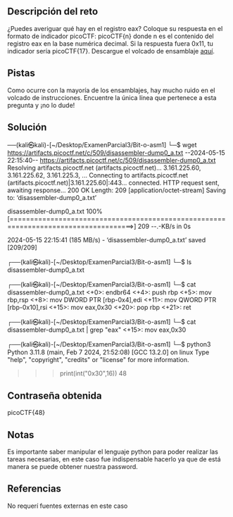 ## Descripción del reto
¿Puedes averiguar qué hay en el registro eax? Coloque su respuesta en el formato de indicador picoCTF: picoCTF{n} donde n es el contenido del registro eax en la base numérica decimal. Si la respuesta fuera 0x11, tu indicador sería picoCTF{17}.
Descargue el volcado de ensamblaje [aquí](https://artifacts.picoctf.net/c/509/disassembler-dump0_a.txt).

## Pistas 
Como ocurre con la mayoría de los ensamblajes, hay mucho ruido en el volcado de instrucciones. Encuentre la única línea que pertenece a esta pregunta y ¡no lo dude!

## Solución 
──(kali㉿kali)-[~/Desktop/ExamenParcial3/Bit-o-asm1]
└─$ wget https://artifacts.picoctf.net/c/509/disassembler-dump0_a.txt
--2024-05-15 22:15:40--  https://artifacts.picoctf.net/c/509/disassembler-dump0_a.txt
Resolving artifacts.picoctf.net (artifacts.picoctf.net)... 3.161.225.60, 3.161.225.62, 3.161.225.3, ...
Connecting to artifacts.picoctf.net (artifacts.picoctf.net)|3.161.225.60|:443... connected.
HTTP request sent, awaiting response... 200 OK
Length: 209 [application/octet-stream]
Saving to: ‘disassembler-dump0_a.txt’

disassembler-dump0_a.txt                  100%[====================================================================================>]     209  --.-KB/s    in 0s      

2024-05-15 22:15:41 (185 MB/s) - ‘disassembler-dump0_a.txt’ saved [209/209]

                                                                                                                                                                       
┌──(kali㉿kali)-[~/Desktop/ExamenParcial3/Bit-o-asm1]
└─$ ls
disassembler-dump0_a.txt
                                                                                                                                                                       
┌──(kali㉿kali)-[~/Desktop/ExamenParcial3/Bit-o-asm1]
└─$ cat disassembler-dump0_a.txt 
<+0>:     endbr64 
<+4>:     push   rbp
<+5>:     mov    rbp,rsp
<+8>:     mov    DWORD PTR [rbp-0x4],edi
<+11>:    mov    QWORD PTR [rbp-0x10],rsi
<+15>:    mov    eax,0x30
<+20>:    pop    rbp
<+21>:    ret
                                                                                                                                                                       
┌──(kali㉿kali)-[~/Desktop/ExamenParcial3/Bit-o-asm1]
└─$ cat disassembler-dump0_a.txt | grep "eax"
<+15>:    mov    eax,0x30
                                                                                                                                                                       
┌──(kali㉿kali)-[~/Desktop/ExamenParcial3/Bit-o-asm1]
└─$ python3       
Python 3.11.8 (main, Feb  7 2024, 21:52:08) [GCC 13.2.0] on linux
Type "help", "copyright", "credits" or "license" for more information.
>>> print(int("0x30",16))
48

## Contraseña obtenida 
picoCTF{48}
## Notas 
Es importante saber manipular el lenguaje python para poder realizar las tareas necesarias, en este caso fue indispensable hacerlo ya que de está manera se puede obtener nuestra password. 
## Referencias 
No requerí fuentes externas en este caso